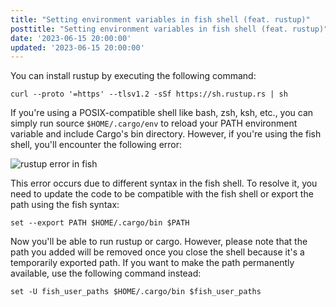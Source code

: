 ```yaml
---
title: "Setting environment variables in fish shell (feat. rustup)"
posttitle: "Setting environment variables in fish shell (feat. rustup)"
date: '2023-06-15 20:00:00'
updated: '2023-06-15 20:00:00'
---
```


You can install rustup by executing the following command:

```shell
curl --proto '=https' --tlsv1.2 -sSf https://sh.rustup.rs | sh
```

If you're using a POSIX-compatible shell like bash, zsh, ksh, etc., you can simply run 
source `$HOME/.cargo/env` to reload your PATH environment variable and include Cargo's bin 
directory. However, if you're using the fish shell, you'll encounter the following error:

![rustup error in fish](/images/rustup-error-in-fish.png)

This error occurs due to different syntax in the fish shell. 
To resolve it, you need to update the code to be compatible with the fish shell 
or export the path using the fish syntax:

```shell
set --export PATH $HOME/.cargo/bin $PATH
```

Now you'll be able to run rustup or cargo. However, please note that the path you added 
will be removed once you close the shell because it's a temporarily exported path. 
If you want to make the path permanently available, use the following command instead:

```shell
set -U fish_user_paths $HOME/.cargo/bin $fish_user_paths
```
